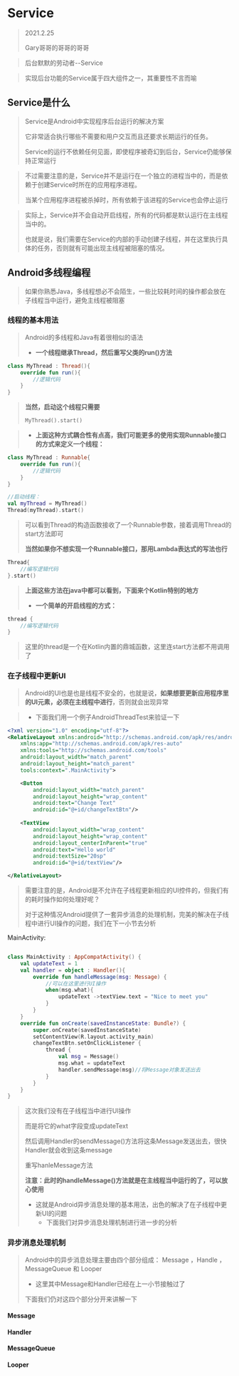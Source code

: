 # Service

> 2021.2.25
>
> Gary哥哥的哥哥的哥哥

> 后台默默的劳动者--Service

> 实现后台功能的Service属于四大组件之一，其重要性不言而喻

## Service是什么

> Service是Android中实现程序后台运行的解决方案
>
> 它非常适合执行哪些不需要和用户交互而且还要求长期运行的任务。
>
> Service的运行不依赖任何见面，即使程序被奇幻到后台，Service仍能够保持正常运行

> 不过需要注意的是，Service并不是运行在一个独立的进程当中的，而是依赖于创建Service时所在的应用程序进程。
>
> 当某个应用程序进程被杀掉时，所有依赖于该进程的Service也会停止运行

> 实际上，Service并不会自动开启线程，所有的代码都是默认运行在主线程当中的。
>
> 也就是说，我们需要在Service的内部的手动创建子线程，并在这里执行具体的任务，否则就有可能出现主线程被阻塞的情况。

## Android多线程编程

> 如果你熟悉Java，多线程想必不会陌生，一些比较耗时间的操作都会放在子线程当中运行，避免主线程被阻塞

### 线程的基本用法

> Android的多线程和Java有着很相似的语法
>
> * **一个线程继承Thread，然后重写父类的run()方法**

```kotlin
class MyThread : Thread(){
    override fun run(){
        //逻辑代码
    }
}
```

> **当然，启动这个线程只需要**
>
> ```kotlin
> MyThread().start()
> ```

> * **上面这种方式耦合性有点高，我们可能更多的使用实现Runnable接口的方式来定义一个线程：**

```kotlin
class MyThread : Runnable{
    override fun run(){
        //逻辑代码
    }
}

//启动线程：
val myThread = MyThread()
Thread(myThread).start()
```

> 可以看到Thread的构造函数接收了一个Runnable参数，接着调用Thread的start方法即可
>
> **当然如果你不想实现一个Runnable接口，那用Lambda表达式的写法也行**

```kotlin
Thread{
    //编写逻辑代码
}.start()
```



> **上面这些方法在java中都可以看到，下面来个Kotlin特别的地方**
>
> * **一个简单的开启线程的方式：**

```kotlin
thread {
    //编写逻辑代码
}
```

> 这里的thread是一个在Kotlin内置的鼎城函数，这里连start方法都不用调用了

### 在子线程中更新UI

> Android的UI也是也是线程不安全的，也就是说，**如果想要更新应用程序里的UI元素，必须在主线程中进行**，否则就会出现异常

> * 下面我们用一个例子AndroidThreadTest来验证一下

```xml
<?xml version="1.0" encoding="utf-8"?>
<RelativeLayout xmlns:android="http://schemas.android.com/apk/res/android"
    xmlns:app="http://schemas.android.com/apk/res-auto"
    xmlns:tools="http://schemas.android.com/tools"
    android:layout_width="match_parent"
    android:layout_height="match_parent"
    tools:context=".MainActivity">

    <Button
        android:layout_width="match_parent"
        android:layout_height="wrap_content"
        android:text="Change Text"
        android:id="@+id/changeTextBtn"/>
    
    <TextView
        android:layout_width="wrap_content"
        android:layout_height="wrap_content"
        android:layout_centerInParent="true"
        android:text="Hello world"
        android:textSize="20sp"
        android:id="@+id/textView"/>

</RelativeLayout>
```

> 需要注意的是，Android是不允许在子线程更新相应的UI控件的，但我们有的耗时操作如何处理好呢？
>
> 对于这种情况Android提供了一套异步消息的处理机制，完美的解决在子线程中进行UI操作的问题，我们在下一小节去分析

MainActivity:

```kotlin

class MainActivity : AppCompatActivity() {
    val updateText = 1
    val handler = object : Handler(){
        override fun handleMessage(msg: Message) {
            //可以在这里进行UI操作
            when(msg.what){
                updateText ->textView.text = "Nice to meet you"
            }
        }
    }
    override fun onCreate(savedInstanceState: Bundle?) {
        super.onCreate(savedInstanceState)
        setContentView(R.layout.activity_main)
        changeTextBtn.setOnClickListener {
            thread {
                val msg = Message()
                msg.what = updateText
                handler.sendMessage(msg)//将Message对象发送出去
            }
        }
    }
}
```

> 这次我们没有在子线程当中进行UI操作
>
> 而是将它的what字段变成updateText
>
> 然后调用Handler的sendMessage()方法将这条Message发送出去，很快Handler就会收到这条message
>
> 重写hanleMessage方法
>
> **注意：此时的handleMessage()方法就是在主线程当中运行的了，可以放心使用**
>
> * 这就是Android异步消息处理的基本用法，出色的解决了在子线程中更新UI的问题
>   * 下面我们对异步消息处理机制进行进一步的分析



### 异步消息处理机制

> Android中的异步消息处理主要由四个部分组成： Message ，Handle ， MessageQueue 和 Looper
>
> * 这里其中Message和Handler已经在上一小节接触过了
>
> 下面我们仍对这四个部分分开来讲解一下

#### Message







#### Handler







#### MessageQueue





#### Looper



